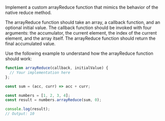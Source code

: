 Implement a custom arrayReduce function that mimics the behavior of the native reduce method.

The arrayReduce function should take an array, a callback function, and an optional initial value. The callback function should be invoked with four arguments: the accumulator, the current element, the index of the current element, and the array itself. The arrayReduce function should return the final accumulated value.

Use the following example to understand how the arrayReduce function should work:

```js index.js
function arrayReduce(callback, initialValue) {
  // Your implementation here
};

const sum = (acc, curr) => acc + curr;

const numbers = [1, 2, 3, 4];
const result = numbers.arrayReduce(sum, 0);

console.log(result); 
// Output: 10
```
